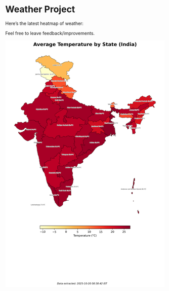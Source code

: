 # Weather Project

Here’s the latest heatmap of weather:

Feel free to leave feedback/improvements.

![India Heatmap](docs/assets/india_heatmap.png?v=F5355C)
